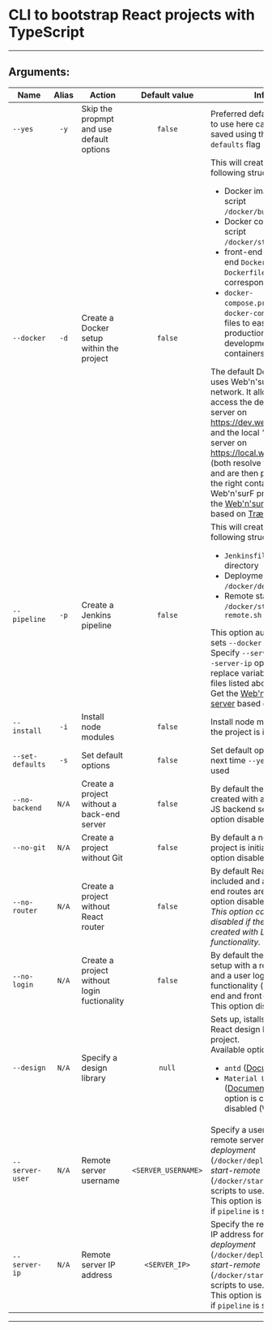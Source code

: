 # CLI to bootstrap React projects with TypeScript
---

## Arguments:
| Name | Alias | Action | Default value | Info |
| ---- | :---: | ------ | :-----------: | ---- |
| `--yes` | `-y` | Skip the propmpt and use default options | `false` | Preferred default options to use here can be set and saved using the `--set-defaults` flag (see below)
| `--docker` | `-d` | Create a Docker setup within the project | `false` | This will create the following structure: <ul><li>Docker image build script `/docker/build.sh`</li><li>Docker container start script `/docker/start.sh`</li><li>front-end and back-end `Dockerfile.prod` & `Dockerfile.dev` in their corresponding folders</li><li>`docker-compose.prod.yml` & `docker-compose.yml` files to easily spin up production and development containers</li></ul>The default Docker setup uses Web'n'surF Docker network. It allows you to access the development server on https://dev.webnsurf.com and the local _"staging"_ server on https://local.webnsurf.com (both resolve to `127.0.0.1` and are then proxied to the right containers using Web'n'surF proxy). Get the [Web'n'surF proxy](https://github.com/webnsurf/proxy) based on [Træfik](https://docs.traefik.io/)
| `--pipeline` | `-p` | Create a Jenkins pipeline | `false` | This will create the following structure: <ul><li>`Jenkinsfile` in the root directory</li><li>Deployment script `/docker/deploy.sh`</li><li>Remote start script `/docker/start-remote.sh`</li></ul>This option automatically sets `--docker` to `true`.<br />Specify `--server-user` & `--server-ip` options to replace variables in the files listed above.<br />Get the [Web'n'surF CI server](https://github.com/webnsurf/proxy) based on [Jenkins](https://www.jenkins.io/)
| `--install` | `-i` | Install node modules | `false` | Install node modules once the project is initialised
| `--set-defaults` | `-s` | Set default options | `false` | Set default options to use next time `--yes(-y)` is used
| `--no-backend` | `N/A` | Create a project without a back-end server | `false` | By default the project is created with an Express JS backend server. This option disables that.
| `--no-git` | `N/A` | Create a project without Git | `false` | By default a new Git project is initiated. This option disables that.
| `--no-router` | `N/A` | Create a project without React router | `false` | By default React router is included and a few front-end routes are set up. This option disables that.<br />_This option can not be disabled if the project is created with Login functionality._
| `--no-login` | `N/A` | Create a project without login fuctionality | `false` | By default the project is setup with a redux store and a user login functionality (both back-end and front-end logic). This option disables that
| `--design` | `N/A` | Specify a design library | `null` | Sets up, istalls and uses a React design library in the project.<Br />Available options:<ul><li>`antd` ([Documentation](https://ant.design/docs/react/introduce))</li><li>`Material UI` ([Documentation](https://material-ui.com/getting-started/templates/)) - this option is currently disabled (WIP)</li></ul>
| `--server-user` | `N/A` | Remote server username | `<SERVER_USERNAME>` | Specify a username on the remote server for the _deployment_ (`/docker/deploy.sh`) and _start-remote_ (`/docker/start-remote.sh`) scripts to use.<br />This option is only needed if `pipeline` is set to `true`
| `--server-ip` | `N/A` | Remote server IP address | `<SERVER_IP>` | Specify the remote server IP address for the _deployment_ (`/docker/deploy.sh`) and _start-remote_ (`/docker/start-remote.sh`) scripts to use.<br />This option is only needed if `pipeline` is set to `true`
---
